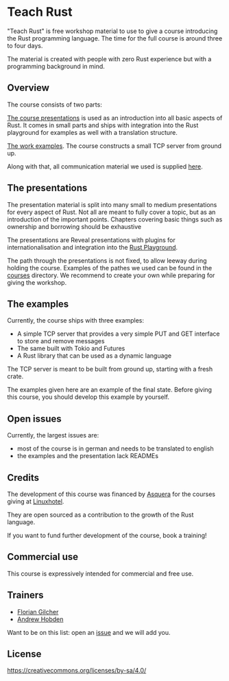 # Teach Rust

"Teach Rust" is free workshop material to use to give a course introducing the Rust programming language. The time for the full course is around three to four days.

The material is created with people with zero Rust experience but with a programming background in mind.

## Overview

The course consists of two parts:

[The course presentations](presentation) is used as an introduction into all basic aspects of Rust. It comes in small parts and ships with integration into the Rust playground for examples as well with a translation structure.

[The work examples](example). The course constructs a small TCP server from ground up.

Along with that, all communication material we used is supplied [here](communication-material).

## The presentations

The presentation material is split into many small to medium presentations for every aspect of Rust. Not all are meant to fully cover a topic, but as an introduction of the important points. Chapters covering basic things such as ownership and borrowing should be exhaustive

The presentations are Reveal presentations with plugins for internationalisation and integration into the [Rust Playground](https://play.rust-lang.org).

The path through the presentations is not fixed, to allow leeway during holding the course. Examples of the pathes we used can be found in the [courses](courses) directory. We recommend to create your own while preparing for giving the workshop.

## The examples

Currently, the course ships with three examples:

* A simple TCP server that provides a very simple PUT and GET interface to store and remove messages
* The same built with Tokio and Futures
* A Rust library that can be used as a dynamic language

The TCP server is meant to be built from ground up, starting with a fresh crate.

The examples given here are an example of the final state. Before giving this course, you should develop this example by yourself.

## Open issues

Currently, the largest issues are:

* most of the course is in german and needs to be translated to english
* the examples and the presentation lack READMEs

## Credits

The development of this course was financed by [Asquera](https://asquera.de) for the courses giving at [Linuxhotel](https://linuxhotel.de).

They are open sourced as a contribution to the growth of the Rust language.

If you want to fund further development of the course, book a training!

## Commercial use

This course is expressively intended for commercial and free use.

## Trainers

* [Florian Gilcher](https://asquera.de)
* [Andrew Hobden](https://asquera.de)

Want to be on this list: open an [issue](https://github.com/skade/rust-three-days-course/issues) and we will add you.

## License

https://creativecommons.org/licenses/by-sa/4.0/

